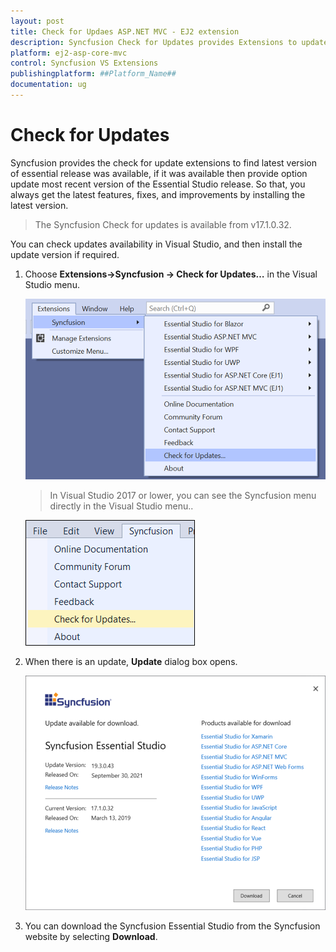 ```yaml
---
layout: post
title: Check for Updaes ASP.NET MVC - EJ2 extension
description: Syncfusion Check for Updates provides Extensions to update most recent version of the Essential Studio release.
platform: ej2-asp-core-mvc
control: Syncfusion VS Extensions
publishingplatform: ##Platform_Name##
documentation: ug
---
```


# Check for Updates

Syncfusion provides the check for update extensions to find latest version of essential release was available, if it was available then provide option update most recent version of the Essential Studio release. So that, you always get the latest features, fixes, and improvements by installing the latest version.

> The Syncfusion Check for updates is available from v17.1.0.32.

You can check updates availability in Visual Studio, and then install the update version if required.

1. Choose **Extensions->Syncfusion -> Check for Updates…** in the Visual Studio menu.

    ![check for updates](images/check-for-updates-latest.png)

    > In Visual Studio 2017 or lower, you can see the Syncfusion menu directly in the Visual Studio menu..

    ![check for updates](images/check-for-updates.png)

2. When there is an update, **Update** dialog box opens.

    ![update dialog](images/update-dialog.png)

3. You can download the Syncfusion Essential Studio from the Syncfusion website by selecting **Download**.